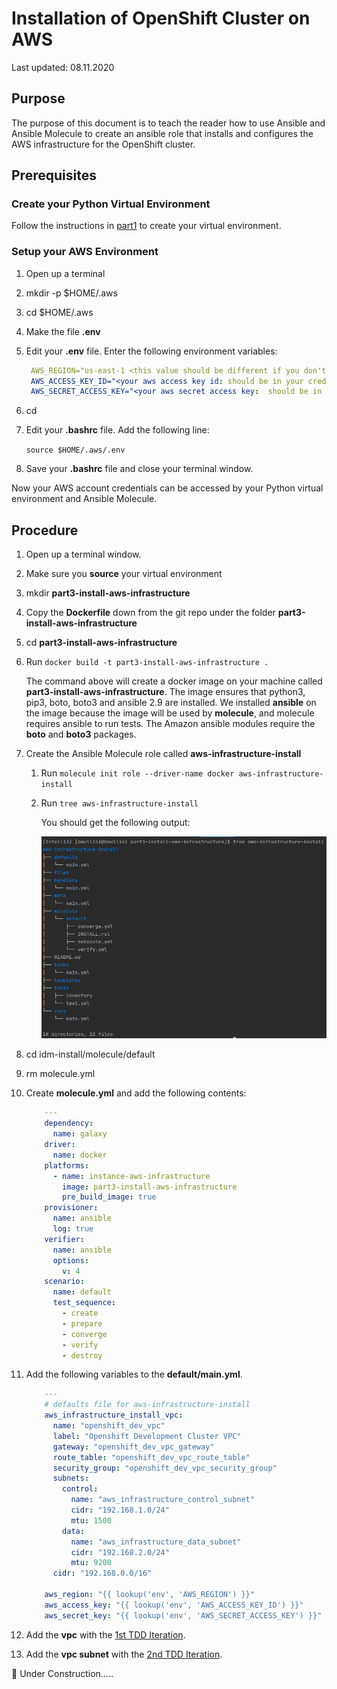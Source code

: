# Installation of OpenShift Cluster on AWS

Last updated: 08.11.2020

## Purpose

The purpose of this document is to teach the reader how to use Ansible
and Ansible Molecule to create an ansible role that installs and configures
the AWS infrastructure for the OpenShift cluster.

## Prerequisites

### Create your Python Virtual Environment

Follow the instructions in [part1](../part1-setup-environment) to
create your virtual environment.

### Setup your AWS Environment

1. Open up a terminal
1. mkdir -p $HOME/.aws
1. cd $HOME/.aws
1. Make the file **.env**
1. Edit your **.env** file.  Enter the following
environment variables:

      ```yaml
       AWS_REGION="us-east-1 <this value should be different if you don't live close to the US east coast.>"
       AWS_ACCESS_KEY_ID="<your aws access key id: should be in your credentials.csv file>"
       AWS_SECRET_ACCESS_KEY="<your aws secret access key:  should be in your credentials.csv file>"
      ```
   
1. cd
1. Edit your **.bashrc** file.  Add the following line:  

    `source $HOME/.aws/.env`

1. Save your **.bashrc** file and close your terminal window.

Now your AWS account credentials can be accessed by your
Python virtual environment and Ansible Molecule.

## Procedure

1. Open up a terminal window.

1. Make sure you **source** your virtual environment

1. mkdir **part3-install-aws-infrastructure**

1. Copy the **Dockerfile** down from the git repo under the
folder  **part3-install-aws-infrastructure**  

1. cd **part3-install-aws-infrastructure**  
1. Run `docker build -t part3-install-aws-infrastructure .`

   The command above will create a docker image
   on your machine called **part3-install-aws-infrastructure**.
   The image ensures that python3, pip3, boto, boto3 and ansible 2.9
   are installed.  We installed **ansible** on the image
   because the image will be used by **molecule**, and
   molecule requires ansible to run tests.  The Amazon ansible modules
   require the  **boto** and **boto3** packages.

1. Create the Ansible Molecule role called **aws-infrastructure-install**

    1. Run `molecule init role --driver-name docker aws-infrastructure-install`
    1. Run `tree aws-infrastructure-install`
    
        You should get the following output:
        
        ![tree output idm role](../images/initial-aws-install-tree-output.png)

1. cd idm-install/molecule/default

1. rm molecule.yml

1. Create **molecule.yml** and add the following contents:

    ```yaml
        ---
        dependency:
          name: galaxy
        driver:
          name: docker
        platforms:
          - name: instance-aws-infrastructure
            image: part3-install-aws-infrastructure
            pre_build_image: true
        provisioner:
          name: ansible
          log: true
        verifier:
          name: ansible
          options:
            v: 4
        scenario:
          name: default
          test_sequence:
            - create
            - prepare
            - converge
            - verify
            - destroy


    ```
1. Add the following variables to the **default/main.yml**.

    ```yaml
        ---
        # defaults file for aws-infrastructure-install
        aws_infrastructure_install_vpc:
          name: "openshift_dev_vpc"
          label: "Openshift Development Cluster VPC"
          gateway: "openshift_dev_vpc_gateway"
          route_table: "openshift_dev_vpc_route_table"
          security_group: "openshift_dev_vpc_security_group"
          subnets:
            control:
              name: "aws_infrastructure_control_subnet"
              cidr: "192.168.1.0/24"
              mtu: 1500
            data:
              name: "aws_infrastructure_data_subnet"
              cidr: "192.168.2.0/24"
              mtu: 9200
          cidr: "192.168.0.0/16"
        
        aws_region: "{{ lookup('env', 'AWS_REGION') }}"
        aws_access_key: "{{ lookup('env', 'AWS_ACCESS_KEY_ID') }}"
        aws_secret_key: "{{ lookup('env', 'AWS_SECRET_ACCESS_KEY') }}"
    ```

1. <a name="1stTDD"></a> Add the **vpc** with the [1st TDD Iteration](./1st-tdd-iteration).
1. <a name="2ndTDD"></a> Add the **vpc subnet** with the [2nd TDD Iteration](./2nd-tdd-iteration).


:construction: Under Construction.....